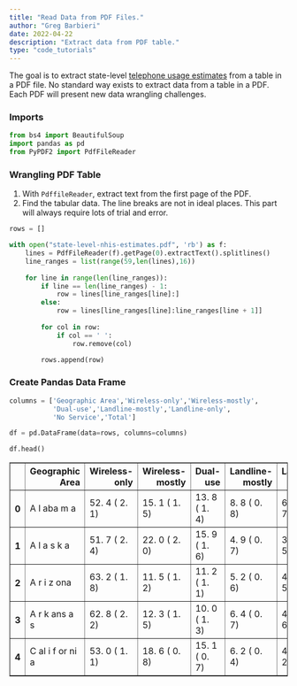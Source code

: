 ```yaml
---
title: "Read Data from PDF Files."
author: "Greg Barbieri"
date: 2022-04-22
description: "Extract data from PDF table."
type: "code_tutorials"
--- 
```


The goal is to extract state-level [telephone usage estimates](https://www.cdc.gov/nchs/nhis/releases.htm#wireless) from a table in a PDF file. No standard way exists to extract data from a table in a PDF. Each PDF will present new data wrangling challenges.

### Imports

```python
from bs4 import BeautifulSoup
import pandas as pd
from PyPDF2 import PdfFileReader
```

### Wrangling PDF Table

1. With `PdffileReader`, extract text from the first page of the PDF.
4. Find the tabular data. The line breaks are not in ideal places. This part will always require lots of trial and error.


```python
rows = []

with open("state-level-nhis-estimates.pdf", 'rb') as f:
    lines = PdfFileReader(f).getPage(0).extractText().splitlines()
    line_ranges = list(range(59,len(lines),16))
    
    for line in range(len(line_ranges)):
        if line == len(line_ranges) - 1:
            row = lines[line_ranges[line]:]
        else:
            row = lines[line_ranges[line]:line_ranges[line + 1]]
            
        for col in row:
            if col == ' ':
                row.remove(col)

        rows.append(row)
```

### Create Pandas Data Frame


```python
columns = ['Geographic Area','Wireless-only','Wireless-mostly',
           'Dual-use','Landline-mostly','Landline-only',
           'No Service','Total']

df = pd.DataFrame(data=rows, columns=columns)
```


```python
df.head()
```




<div>
<style scoped>
    .dataframe tbody tr th:only-of-type {
        vertical-align: middle;
    }

    .dataframe tbody tr th {
        vertical-align: top;
    }

    .dataframe thead th {
        text-align: right;
    }
</style>
<table border="1" class="dataframe">
  <thead>
    <tr style="text-align: right;">
      <th></th>
      <th>Geographic Area</th>
      <th>Wireless-only</th>
      <th>Wireless-mostly</th>
      <th>Dual-use</th>
      <th>Landline-mostly</th>
      <th>Landline-only</th>
      <th>No Service</th>
      <th>Total</th>
    </tr>
  </thead>
  <tbody>
    <tr>
      <th>0</th>
      <td>A l aba m a</td>
      <td>52. 4 ( 2. 1)</td>
      <td>15. 1 ( 1. 5)</td>
      <td>13. 8 ( 1. 4)</td>
      <td>8. 8  ( 0. 8)</td>
      <td>6. 5  ( 0. 7)</td>
      <td>3. 3</td>
      <td>100. 0</td>
    </tr>
    <tr>
      <th>1</th>
      <td>A l a s k a</td>
      <td>51. 7 ( 2. 4)</td>
      <td>22. 0 ( 2. 0)</td>
      <td>15. 9 ( 1. 6)</td>
      <td>4. 9  ( 0. 7)</td>
      <td>3. 2  ( 0. 5)</td>
      <td>2. 3</td>
      <td>100. 0</td>
    </tr>
    <tr>
      <th>2</th>
      <td>A r i z ona</td>
      <td>63. 2  ( 1. 8)</td>
      <td>11. 5 ( 1. 2)</td>
      <td>11. 2 ( 1. 1)</td>
      <td>5. 2  ( 0. 6)</td>
      <td>4. 8  ( 0. 5)</td>
      <td>4. 1</td>
      <td>100. 0</td>
    </tr>
    <tr>
      <th>3</th>
      <td>A r k ans a s</td>
      <td>62. 8 ( 2. 2)</td>
      <td>12. 3 ( 1. 5)</td>
      <td>10. 0 ( 1. 3)</td>
      <td>6. 4  ( 0. 7)</td>
      <td>4. 2  ( 0. 6)</td>
      <td>4. 2</td>
      <td>100. 0</td>
    </tr>
    <tr>
      <th>4</th>
      <td>C al i f or ni a</td>
      <td>53. 0 ( 1. 1)</td>
      <td>18. 6 ( 0. 8)</td>
      <td>15. 1 ( 0. 7)</td>
      <td>6. 2  ( 0. 4)</td>
      <td>4. 3  ( 0. 2)</td>
      <td>2. 9</td>
      <td>100. 0</td>
    </tr>
  </tbody>
</table>
</div>


